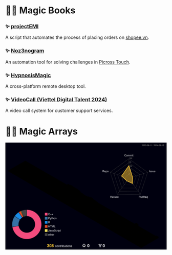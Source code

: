 # :mage_woman: Magic Books

### :sparkles: [projectEMI](https://github.com/allforest01/projectEMI)
A script that automates the process of placing orders on [shopee.vn](https://shopee.vn/).

### :sparkles: [Noz3nogram](https://github.com/allforest01/Noz3nogram)
An automation tool for solving challenges in [Picross Touch](https://store.steampowered.com/app/476460/Picross_Touch/).

### :sparkles: [HypnosisMagic](https://github.com/allforest01/HypnosisMagic)
A cross-platform remote desktop tool.

### :sparkles: [VideoCall (Viettel Digital Talent 2024)](https://github.com/allforest01/VideoCall)
A video call system for customer support services.

# :mage_woman: Magic Arrays
![](./profile-3d-contrib/profile-night-rainbow.svg)
